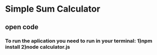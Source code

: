 # Simple Sum Calculator

## open code

### To run the aplication you need to run in your terminal: 1)npm install 2)node calculator.js 